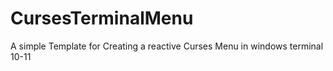 # CursesTerminalMenu
A simple Template for Creating a reactive Curses Menu in windows terminal 10-11
